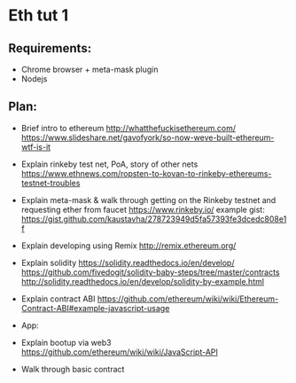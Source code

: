 # Eth tut 1

## Requirements:
  - Chrome browser + meta-mask plugin
  - Nodejs

## Plan:
 - Brief intro to ethereum
   http://whatthefuckisethereum.com/
   https://www.slideshare.net/gavofyork/so-now-weve-built-ethereum-wtf-is-it

 - Explain rinkeby test net, PoA, story of other nets
   https://www.ethnews.com/ropsten-to-kovan-to-rinkeby-ethereums-testnet-troubles

 - Explain meta-mask & walk through getting on the Rinkeby testnet and requesting ether from faucet
  https://www.rinkeby.io/
  example gist: https://gist.github.com/kaustavha/278723949d5fa57393fe3dcedc808e1f

 - Explain developing using Remix
   http://remix.ethereum.org/

 - Explain solidity
   https://solidity.readthedocs.io/en/develop/
   https://github.com/fivedogit/solidity-baby-steps/tree/master/contracts
   http://solidity.readthedocs.io/en/develop/solidity-by-example.html

 - Explain contract ABI
   https://github.com/ethereum/wiki/wiki/Ethereum-Contract-ABI#example-javascript-usage

- App:
 - Explain bootup via web3
   https://github.com/ethereum/wiki/wiki/JavaScript-API
 - Walk through basic contract
